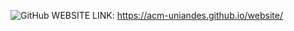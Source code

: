 ![GitHub](https://img.shields.io/github/license/ACM-Uniandes/website)
WEBSITE LINK: https://acm-uniandes.github.io/website/
